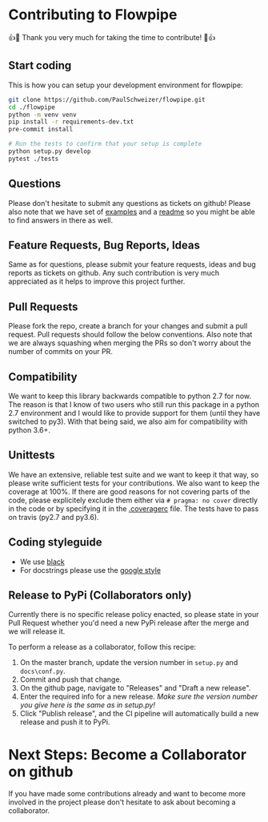 # Contributing to Flowpipe

:+1::tada: Thank you very much for taking the time to contribute! :tada::+1:

## Start coding

This is how you can setup your development environment for flowpipe:

```bash
git clone https://github.com/PaulSchweizer/flowpipe.git
cd ./flowpipe
python -m venv venv
pip install -r requirements-dev.txt
pre-commit install

# Run the tests to confirm that your setup is complete
python setup.py develop
pytest ./tests
```

## Questions

Please don't hesitate to submit any questions as tickets on github!
Please also note that we have set of [examples](examples) and a [readme](README.md) so you might be able to find answers in there as well.

## Feature Requests, Bug Reports, Ideas

Same as for questions, please submit your feature requests, ideas and bug reports as tickets on github. Any such contribution is very much appreciated as it helps to improve this project further.

## Pull Requests

Please fork the repo, create a branch for your changes and submit a pull request.
Pull requests should follow the below conventions.
Also note that we are always squashing when merging the PRs so don't worry about the number of commits on your PR.

## Compatibility

We want to keep this library backwards compatible to python 2.7 for now. The reason is that I know of two users who still run this package in a python 2.7 environment and I would like to provide support for them (until they have switched to py3).
With that being said, we also aim for compatibility with python 3.6+.

## Unittests

We have an extensive, reliable test suite and we want to keep it that way, so please write sufficient tests for your contributions.
We also want to keep the coverage at 100%. If there are good reasons for not covering parts of the code, please explicitely exclude them either via `# pragma: no cover` directly in the code or by specifying it in the [.coveragerc](.coveragerc) file.
The tests have to pass on travis (py2.7 and py3.6).

## Coding styleguide

- We use [black](https://github.com/ambv/black)
- For docstrings please use the [google style](https://github.com/google/styleguide/blob/gh-pages/pyguide.md#38-comments-and-docstrings)

## Release to PyPi (Collaborators only)

Currently there is no specific release policy enacted, so please state in your Pull Request whether you'd need a new PyPi release after the merge and we will release it.

To perform a release as a collaborator, follow this recipe:
1. On the master branch, update the version number in `setup.py` and `docs\conf.py`.
2. Commit and push that change.
3. On the github page, navigate to "Releases" and "Draft a new release".
4. Enter the required info for a new release. _Make sure the version number you give here is the same as in setup.py!_
5. Click "Publish release", and the CI pipeline will automatically build a new release and push it to PyPi.

# Next Steps: Become a Collaborator on github

If you have made some contributions already and want to become more involved in the project please don't hesitate to ask about becoming a collaborator.

